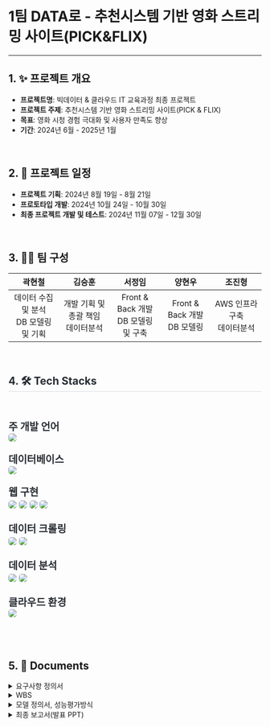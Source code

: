 # 1팀 DATA로 - 추천시스템 기반 영화 스트리밍 사이트(PICK&FLIX)

---------------------------------------

## 1. ✨ 프로젝트 개요
- **프로젝트명**: 빅데이터 & 클라우드 IT 교육과정 최종 프로젝트
- **프로젝트 주제**: 추천시스템 기반 영화 스트리밍 사이트(PICK & FLIX)
- **목표**: 영화 시청 경험 극대화 및 사용자 만족도 향상
- **기간**: 2024년 6월 - 2025년 1월

<br>

## 2. 📆 프로젝트 일정
- **프로젝트 기획**: 2024년 8월 19일 - 8월 21일
- **프로토타입 개발**: 2024년 10월 24일 - 10월 30일
- **최종 프로젝트 개발 및 테스트**: 2024년 11월 07일 - 12월 30일

<br>

## 3. 🙍‍♂️ 팀 구성
<table style="width:100%; text-align:center; table-layout:fixed;">
  <colgroup>
    <col style="width:20%;">
    <col style="width:20%;">
    <col style="width:20%;">
    <col style="width:20%;">
    <col style="width:20%;">
  </colgroup>
  <thead>
    <tr>
      <th>곽현철</th>
      <th>김승훈</th>
      <th>서정임</th>
      <th>양현우</th>
      <th>조진형</th>
    </tr>
  </thead>
  <tbody>
    <tr>
      <td>데이터 수집 및 분석<br>DB 모델링 및 기획</td>
      <td>개발 기획 및 총괄 책임<br>데이터분석</td>
      <td>Front & Back 개발<br>DB 모델링 및 구축</td>
      <td>Front & Back 개발<br>DB 모델링</td>
      <td>AWS 인프라 구축<br>데이터분석</td>
    </tr>
  </tbody>
</table>
<br>



</div>
<div style="text-align: left;">
    <h2 style="border-bottom: 1px solid #d8dee4; color: #282d33;"> 4. 🛠️ Tech Stacks </h2>
    <br>
    <div style="margin: 10px 0; text-align: left; font-weight: 700; font-size:20px; color: #282d33;">
        <p><strong>주 개발 언어</strong><br>
            <img src="https://img.shields.io/badge/Python-3776AB?style=for-the-badge&logo=Python&logoColor=white" style="border-radius: 5px;"></p>
        <p><strong>데이터베이스</strong><br>
            <img src="https://img.shields.io/badge/MySQL-4479A1?style=for-the-badge&logo=MySQL&logoColor=white" style="border-radius: 5px;"></p>
        <p><strong>웹 구현</strong><br>
            <img src="https://img.shields.io/badge/Flask-000000?style=for-the-badge&logo=Flask&logoColor=white" style="border-radius: 5px;">
            <img src="https://img.shields.io/badge/HTML5-E34F26?style=for-the-badge&logo=HTML5&logoColor=white" style="border-radius: 5px;">
            <img src="https://img.shields.io/badge/Javascript-F7DF1E?style=for-the-badge&logo=Javascript&logoColor=white" style="border-radius: 5px;">
            <img src="https://img.shields.io/badge/CSS3-1572B6?style=for-the-badge&logo=CSS3&logoColor=white" style="border-radius: 5px;"></p>
        <p><strong>데이터 크롤링</strong><br>
            <img src="https://img.shields.io/badge/Selenium-43B02A?style=for-the-badge&logo=Selenium&logoColor=white" style="border-radius: 5px;">
            <img src="https://img.shields.io/badge/BeautifulSoup4-FFD700?style=for-the-badge&logo=BeautifulSoup4&logoColor=black" style="border-radius: 5px;"></p>
        <p><strong>데이터 분석</strong><br>
            <img src="https://img.shields.io/badge/Pandas-150458?style=for-the-badge&logo=Pandas&logoColor=white" style="border-radius: 5px;">
            <img src="https://img.shields.io/badge/Numpy-013243?style=for-the-badge&logo=Numpy&logoColor=white" style="border-radius: 5px;"></p>
        <p><strong>클라우드 환경</strong><br>
            <img src="https://img.shields.io/badge/Amazon AWS-232F3E?style=for-the-badge&logo=Amazon AWS&logoColor=white" style="border-radius: 5px;"></p>
    </div>
</div>


<br><br>
## 5. 📑 Documents

<details>
<summary>요구사항 정의서</summary>

#### 사용자 기능

| 기능               | 세부 설명                                                                                     |
|--------------------|----------------------------------------------------------------------------------------------|
| 회원가입 및 로그인,<br> 선호장르 선택 | - 회원가입 시 이메일, 비밀번호, 이름, 생년월일, 성별, 시도 입력<br>- 로그인 및 비밀번호 재설정 기능 제공<br>- 최초 로그인 시 선호 장르 선택 |
| 영화 검색 및 추천  | - 영화 제목 검색을 통해 영화 정보 확인<br>- 개인화된 AI 추천 기능<br>- 평점 TOP 10 영화 리스트 제공<br>- 현재 시청 중인 영화 보기<br>- 비슷한 시청 기록을 가진 사용자의 추천 영화 제공<br>- 곧 계약이 종료되는 영화 알림<br>- 전체 영화 리스트 제공 |
| 영화 재생 및 기록  | - 영화를 스트리밍하여 시청 가능<br>- 시청 완료 후 시청률 및 평점 기록 가능                            |
| 위시리스트 관리    | - 관심 있는 영화를 위시리스트에 추가/제거 가능<br>- 위시리스트에서 영화 세부 정보로 바로 접근 가능        |
| 장르 검색          | - 관심 있는 장르 선택 후 해당 장르별 영화 검색 가능<br>- 검색된 영화 클릭 시 영화 세부 정보로 바로 접근 가능 |
| 프로필 관리        | - 사용자 자신의 프로필 확인 및 수정 기능 제공                                                    |
<br>

#### 관리자 기능

| 기능               | 세부 설명                                                                                     |
|--------------------|----------------------------------------------------------------------------------------------|
| 영화 신규 등록     | - 영화의 코드, 제목, 출시년도, 감독, 장르, 줄거리, 런타임, 시청 등급, 추가일, 계약 종료일, 포스터, 영상정보 추가 가능 |
| 영화 관리          | - 영화 정보를 수정 및 공개 여부 확인 가능<br>- 영화를 검색하여 원하는 영화를 빠르게 찾을 수 있는 기능     |
| 계약 관리          | - 계약 종료일이 임박한 영화 리스트 확인 및 관리                                                   |

[요구사항정의서.pdf](https://github.com/whynotsw-camp/wh01-3rd-4team-DATA-/blob/main/%EC%9A%94%EA%B5%AC%EC%82%AC%ED%95%AD%EC%A0%95%EC%9D%98%EC%84%9C.pdf)

</details>
<details>
<summary>WBS</summary>

[WBS.pdf](https://github.com/whynotsw-camp/wh01-3rd-4team-DATA-/blob/main/WBS.pdf)

</details>

<details>
<summary>모델 정의서, 성능평가방식</summary>

모델 정의서 문서 내 일부 내용 발췌하였습니다.

#### 모델 개요
| 항목           | 내용                                                                                     |
|----------------|------------------------------------------------------------------------------------------|
| **모델 이름**  | Contents-based Filtering 추천 알고리즘                                                     |
| **목적**       | 사용자 시청 영화의 장르 및 키워드 데이터를 기반으로 유사 영화 추천 리스트 생성                 |
<br>

#### 모델 설명

| 항목               | 내용                                                                                 |
|--------------------|--------------------------------------------------------------------------------------|
| **알고리즘 유형**  | CountVectorizer 또는 TfidfVectorizer + 코사인 유사도 기반 추천                           |
| **모델 구조**      | 영화 메타데이터를 벡터화하여 영화 간 유사도 계산<br>사용자 선호 벡터를 생성하고 유사 영화 추출 |
<br>

#### 실험 및 결과

| 항목               | 내용                                                                                 |
|--------------------|--------------------------------------------------------------------------------------|
| **데이터셋**       | 20개년 한국 박스오피스 Top 50 (총 963개 영화 데이터)                                    |
| **평가 방법**      | Precision@K: 상위 K개 추천 항목 중 실제로 유용한 항목의 비율 (클릭 또는 재생 여부 기준)        |
| **업데이트 요소**  | - 콘텐츠 증가 시 계산 리소스가 증가할 수 있음<br>- 선호하지 않는 영화를 예측해 계산 과정에서 제외 가능<br>- 하이브리드 방식(내용 기반 + 협업 필터링) 적용 가능 |

[모델정의서, 성능평가방식.pdf](https://github.com/whynotsw-camp/wh01-3rd-4team-DATA-/blob/main/%EB%AA%A8%EB%8D%B8%EC%A0%95%EC%9D%98%EC%84%9C%2C%EC%84%B1%EB%8A%A5%ED%8F%89%EA%B0%80%EB%B0%A9%EC%8B%9D.pdf)

</details>


<details>
<summary>최종 보고서(발표 PPT)</summary>

[추천 시스템 기반 영화 스트리밍 사이트(PICK&FLIX).pptx](https://github.com/whynotsw-camp/wh01-3rd-4team-DATA-/blob/main/DATA%EB%A1%9C_%EC%B6%94%EC%B2%9C%EC%8B%9C%EC%8A%A4%ED%85%9C%20%EA%B8%B0%EB%B0%98%20%EC%98%81%ED%99%94%20%EC%8A%A4%ED%8A%B8%EB%A6%AC%EB%B0%8D%20%EC%82%AC%EC%9D%B4%ED%8A%B8(PICK%26FLIX)_1230.pptx)

</details>
